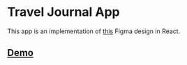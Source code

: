 # Travel Journal App

This app is an implementation of [this](https://www.figma.com/file/QG4cOExkdbIbhSfWJhs2gs/Travel-Journal?node-id=2%3A2) Figma design in React.

## [Demo]()
